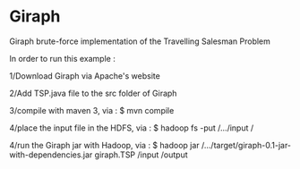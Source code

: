 Giraph
======

Giraph brute-force implementation of the Travelling Salesman Problem

In order to run this example :

1/Download Giraph via Apache's website

2/Add TSP.java file to the src folder of Giraph

3/compile with maven 3, via :
$ mvn compile

4/place the input file in the HDFS, via :
$ hadoop fs -put /.../input /

4/run the Giraph jar with Hadoop, via :
$ hadoop jar /.../target/giraph-0.1-jar-with-dependencies.jar giraph.TSP /input /output